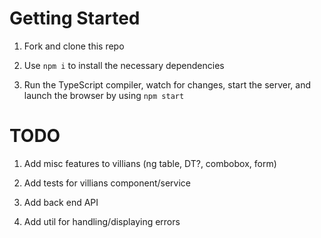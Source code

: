 # Getting Started

1. Fork and clone this repo

1. Use `npm i` to install the necessary dependencies

1. Run the TypeScript compiler, watch for changes, start the server, and launch the browser by using `npm start`


# TODO

1. Add misc features to villians (ng table, DT?, combobox, form)

1. Add tests for villians component/service

1. Add back end API

1. Add util for handling/displaying errors